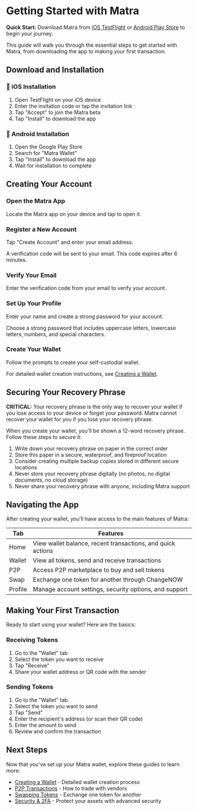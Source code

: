 # Getting Started with Matra

<div class="callout tip">
  <p><strong>Quick Start:</strong> Download Matra from <a href="https://testflight.apple.com/join/matra" target="_blank">iOS TestFlight</a> or <a href="https://play.google.com/store/apps/details?id=io.matra.wallet" target="_blank">Android Play Store</a> to begin your journey.</p>
</div>

This guide will walk you through the essential steps to get started with Matra, from downloading the app to making your first transaction.

## Download and Installation

<div class="card-container">
  <div class="card">
    <h3 class="card-title">📱 iOS Installation</h3>
    <ol>
      <li>Open TestFlight on your iOS device</li>
      <li>Enter the invitation code or tap the invitation link</li>
      <li>Tap "Accept" to join the Matra beta</li>
      <li>Tap "Install" to download the app</li>
    </ol>
  </div>
  <div class="card">
    <h3 class="card-title">📱 Android Installation</h3>
    <ol>
      <li>Open the Google Play Store</li>
      <li>Search for "Matra Wallet"</li>
      <li>Tap "Install" to download the app</li>
      <li>Wait for installation to complete</li>
    </ol>
  </div>
</div>

## Creating Your Account

<div class="steps">
  <div class="step">
    <h3>Open the Matra App</h3>
    <p>Locate the Matra app on your device and tap to open it.</p>
  </div>
  <div class="step">
    <h3>Register a New Account</h3>
    <p>Tap "Create Account" and enter your email address.</p>
    <div class="callout note">
      <p>A verification code will be sent to your email. This code expires after 6 minutes.</p>
    </div>
  </div>
  <div class="step">
    <h3>Verify Your Email</h3>
    <p>Enter the verification code from your email to verify your account.</p>
  </div>
  <div class="step">
    <h3>Set Up Your Profile</h3>
    <p>Enter your name and create a strong password for your account.</p>
    <div class="callout warning">
      <p>Choose a strong password that includes uppercase letters, lowercase letters, numbers, and special characters.</p>
    </div>
  </div>
  <div class="step">
    <h3>Create Your Wallet</h3>
    <p>Follow the prompts to create your self-custodial wallet.</p>
    <p>For detailed wallet creation instructions, see <a href="creating-wallet.md">Creating a Wallet</a>.</p>
  </div>
</div>

## Securing Your Recovery Phrase

<div class="callout danger">
  <p><strong>CRITICAL:</strong> Your recovery phrase is the only way to recover your wallet if you lose access to your device or forget your password. Matra cannot recover your wallet for you if you lose your recovery phrase.</p>
</div>

When you create your wallet, you'll be shown a 12-word recovery phrase. Follow these steps to secure it:

1. Write down your recovery phrase on paper in the correct order
2. Store this paper in a secure, waterproof, and fireproof location
3. Consider creating multiple backup copies stored in different secure locations
4. Never store your recovery phrase digitally (no photos, no digital documents, no cloud storage)
5. Never share your recovery phrase with anyone, including Matra support

## Navigating the App

After creating your wallet, you'll have access to the main features of Matra:

<table>
  <thead>
    <tr>
      <th>Tab</th>
      <th>Features</th>
    </tr>
  </thead>
  <tbody>
    <tr>
      <td>Home</td>
      <td>View wallet balance, recent transactions, and quick actions</td>
    </tr>
    <tr>
      <td>Wallet</td>
      <td>View all tokens, send and receive transactions</td>
    </tr>
    <tr>
      <td>P2P</td>
      <td>Access P2P marketplace to buy and sell tokens</td>
    </tr>
    <tr>
      <td>Swap</td>
      <td>Exchange one token for another through ChangeNOW</td>
    </tr>
    <tr>
      <td>Profile</td>
      <td>Manage account settings, security options, and support</td>
    </tr>
  </tbody>
</table>

## Making Your First Transaction

Ready to start using your wallet? Here are the basics:

### Receiving Tokens

1. Go to the "Wallet" tab
2. Select the token you want to receive
3. Tap "Receive"
4. Share your wallet address or QR code with the sender

### Sending Tokens

1. Go to the "Wallet" tab
2. Select the token you want to send
3. Tap "Send"
4. Enter the recipient's address (or scan their QR code)
5. Enter the amount to send
6. Review and confirm the transaction

## Next Steps

Now that you've set up your Matra wallet, explore these guides to learn more:

- [Creating a Wallet](creating-wallet.md) - Detailed wallet creation process
- [P2P Transactions](p2p-transactions.md) - How to trade with vendors
- [Swapping Tokens](swapping-tokens.md) - Exchange one token for another
- [Security & 2FA](security-2fa.md) - Protect your assets with advanced security 